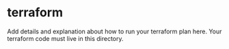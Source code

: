 # terraform
Add details and explanation about how to run your terraform plan here. Your
terraform code must live in this directory.

